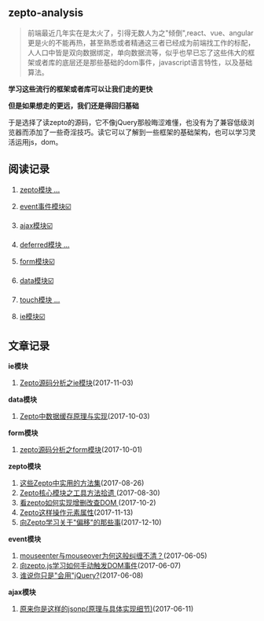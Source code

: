 ## zepto-analysis

> 前端最近几年实在是太火了，引得无数人为之"倾倒",react、vue、angular更是火的不能再热，甚至熟悉或者精通这三者已经成为前端找工作的标配，人人口中皆是双向数据绑定，单向数据流等，似乎也早已忘了这些伟大的框架或者库的底层还是那些基础的dom事件，javascript语言特性，以及基础算法。

**学习这些流行的框架或者库可以让我们走的更快**

**但是如果想走的更远，我们还是得回归基础**

于是选择了读zepto的源码，它不像jQuery那般晦涩难懂，也没有为了兼容低级浏览器而添加了一些奇淫技巧。读它可以了解到一些框架的基础架构，也可以学习灵活运用js，dom。


## 阅读记录

1. [zepto模块 ...](https://github.com/qianlongo/zepto-analysis/blob/master/src/zepto.js)

2. [event事件模块☑️](https://github.com/qianlongo/zepto-analysis/blob/master/src/event.js)

3. [ajax模块☑️](https://github.com/qianlongo/zepto-analysis/blob/master/src/ajax.js)

4. [deferred模块 ...](https://github.com/qianlongo/zepto-analysis/blob/master/src/deferred.js)

5. [form模块☑️](https://github.com/qianlongo/zepto-analysis/blob/master/src/form.js)

6. [data模块☑️](https://github.com/qianlongo/zepto-analysis/blob/master/src/data.js)

7. [touch模块 ...](https://github.com/qianlongo/zepto-analysis/blob/master/src/touch.js)

8. [ie模块☑️](https://github.com/qianlongo/zepto-analysis/blob/master/src/ie.js)

## 文章记录

**ie模块**

  1. [Zepto源码分析之ie模块](https://github.com/qianlongo/zepto-analysis/issues/10)(2017-11-03)

**data模块**

  1. [Zepto中数据缓存原理与实现](https://github.com/qianlongo/zepto-analysis/issues/9)(2017-10-03)

**form模块**
  1. [zepto源码分析之form模块](https://github.com/qianlongo/zepto-analysis/issues/7)(2017-10-01)

**zepto模块**

  1. [这些Zepto中实用的方法集](https://github.com/qianlongo/zepto-analysis/issues/5)(2017-08-26)
  2. [Zepto核心模块之工具方法拾遗 ](https://github.com/qianlongo/zepto-analysis/issues/6)(2017-08-30)
  3. [看zepto如何实现增删改查DOM ](https://github.com/qianlongo/zepto-analysis/issues/8)(2017-10-2)
  4. [Zepto这样操作元素属性](https://github.com/qianlongo/zepto-analysis/issues/11)(2017-11-13)
  4. [向Zepto学习关于"偏移"的那些事](https://github.com/qianlongo/zepto-analysis/issues/12)(2017-12-10)

**event模块**

  1. [mouseenter与mouseover为何这般纠缠不清？](https://github.com/qianlongo/zepto-analysis/issues/1)(2017-06-05)
  2. [向zepto.js学习如何手动触发DOM事件](https://github.com/qianlongo/zepto-analysis/issues/2)(2017-06-07)
  3. [谁说你只是"会用"jQuery?](https://github.com/qianlongo/zepto-analysis/issues/3)(2017-06-08)

**ajax模块**

  1. [原来你是这样的jsonp(原理与具体实现细节)](https://github.com/qianlongo/zepto-analysis/issues/4)(2017-06-11)
